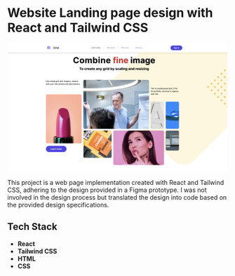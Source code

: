 # Website Landing page design with React and Tailwind CSS
<p align="center">
 <img width="500" alt="WX20231031-100421@2x" src="src/assets/images/heropage.png">
</p>

This project is a web page implementation created with React and Tailwind CSS, adhering to the design provided in a Figma prototype. I was not involved in the design process but translated the design into code based on the provided design specifications.

## Tech Stack

- **React**
- **Tailwind CSS**
- **HTML**
- **CSS**
